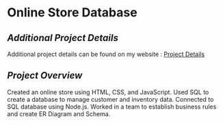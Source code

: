 # Online Store Database

## *Additional Project Details*

Additional project details can be found on my website : [Project Details](https://isabellaattisano.github.io/bella-attisano/projects/db/db.html)


## *Project Overview*
Created an online store using HTML, CSS, and JavaScript. Used SQL to create a database to manage customer and inventory data. Connected to SQL database using Node.js. Worked in a team to establish business rules and create ER Diagram and Schema.
